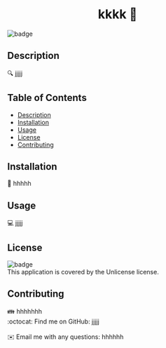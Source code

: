 
<h1 align="center">kkkk 👋</h1>
  
![badge](https://img.shields.io/badge/license-Unlicense-brightgreen)<br />
## Description
🔍 jjjjj
## Table of Contents
- [Description](#description)
- [Installation](#installation)
- [Usage](#usage)
- [License](#license)
- [Contributing](#contributing)
## Installation
💾 hhhhh
## Usage
💻 jjjjj
## License
![badge](https://img.shields.io/badge/license-Unlicense-brightgreen)
<br />
This application is covered by the Unlicense license. 
## Contributing
👪 hhhhhhh
<br />
:octocat: Find me on GitHub: [jjjjj](https://github.com/jjjjj)<br />
<br />
✉️ Email me with any questions: hhhhhh<br /><br />
    